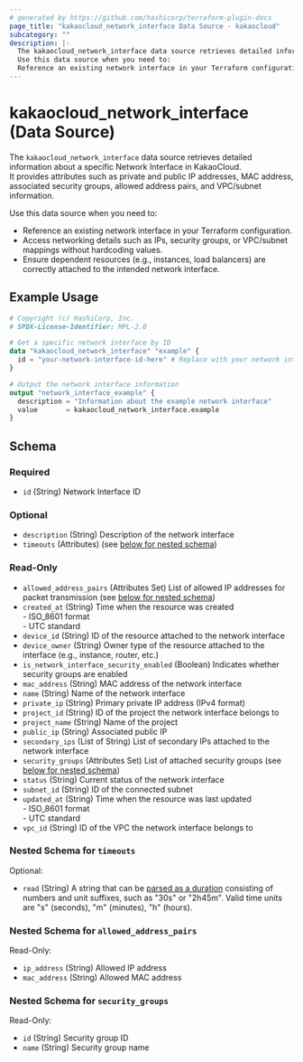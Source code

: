```yaml
---
# generated by https://github.com/hashicorp/terraform-plugin-docs
page_title: "kakaocloud_network_interface Data Source - kakaocloud"
subcategory: ""
description: |-
  The kakaocloud_network_interface data source retrieves detailed information about a specific Network Interface in KakaoCloud.It provides attributes such as private and public IP addresses, MAC address, associated security groups, allowed address pairs, and VPC/subnet information.
  Use this data source when you need to:
  Reference an existing network interface in your Terraform configuration.Access networking details such as IPs, security groups, or VPC/subnet mappings without hardcoding values.Ensure dependent resources (e.g., instances, load balancers) are correctly attached to the intended network interface.
---
```


# kakaocloud_network_interface (Data Source)

The `kakaocloud_network_interface` data source retrieves detailed information about a specific Network Interface in KakaoCloud.  
It provides attributes such as private and public IP addresses, MAC address, associated security groups, allowed address pairs, and VPC/subnet information.  

Use this data source when you need to:
- Reference an existing network interface in your Terraform configuration.  
- Access networking details such as IPs, security groups, or VPC/subnet mappings without hardcoding values.  
- Ensure dependent resources (e.g., instances, load balancers) are correctly attached to the intended network interface.

## Example Usage

```terraform
# Copyright (c) HashiCorp, Inc.
# SPDX-License-Identifier: MPL-2.0

# Get a specific network interface by ID
data "kakaocloud_network_interface" "example" {
  id = "your-network-interface-id-here" # Replace with your network interface ID
}

# Output the network interface information
output "network_interface_example" {
  description = "Information about the example network interface"
  value       = kakaocloud_network_interface.example
}
```

<!-- schema generated by tfplugindocs -->
## Schema

### Required

- `id` (String) Network Interface ID

### Optional

- `description` (String) Description of the network interface
- `timeouts` (Attributes) (see [below for nested schema](#nestedatt--timeouts))

### Read-Only

- `allowed_address_pairs` (Attributes Set) List of allowed IP addresses for packet transmission (see [below for nested schema](#nestedatt--allowed_address_pairs))
- `created_at` (String) Time when the resource was created<br/> - ISO_8601 format<br/> - UTC standard
- `device_id` (String) ID of the resource attached to the network interface
- `device_owner` (String) Owner type of the resource attached to the interface (e.g., instance, router, etc.)
- `is_network_interface_security_enabled` (Boolean) Indicates whether security groups are enabled
- `mac_address` (String) MAC address of the network interface
- `name` (String) Name of the network interface
- `private_ip` (String) Primary private IP address (IPv4 format)
- `project_id` (String) ID of the project the network interface belongs to
- `project_name` (String) Name of the project
- `public_ip` (String) Associated public IP
- `secondary_ips` (List of String) List of secondary IPs attached to the network interface
- `security_groups` (Attributes Set) List of attached security groups (see [below for nested schema](#nestedatt--security_groups))
- `status` (String) Current status of the network interface
- `subnet_id` (String) ID of the connected subnet
- `updated_at` (String) Time when the resource was last updated<br/> - ISO_8601 format<br/> - UTC standard
- `vpc_id` (String) ID of the VPC the network interface belongs to

<a id="nestedatt--timeouts"></a>
### Nested Schema for `timeouts`

Optional:

- `read` (String) A string that can be [parsed as a duration](https://pkg.go.dev/time#ParseDuration) consisting of numbers and unit suffixes, such as "30s" or "2h45m". Valid time units are "s" (seconds), "m" (minutes), "h" (hours).


<a id="nestedatt--allowed_address_pairs"></a>
### Nested Schema for `allowed_address_pairs`

Read-Only:

- `ip_address` (String) Allowed IP address
- `mac_address` (String) Allowed MAC address


<a id="nestedatt--security_groups"></a>
### Nested Schema for `security_groups`

Read-Only:

- `id` (String) Security group ID
- `name` (String) Security group name
